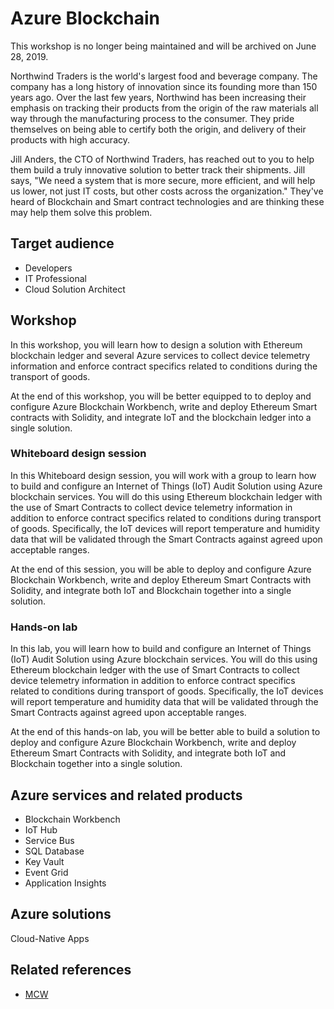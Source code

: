 # Azure Blockchain

This workshop is no longer being maintained and will be archived on June 28, 2019.

Northwind Traders is the world's largest food and beverage company. The company has a long history of innovation since its founding more than 150 years ago. Over the last few years, Northwind has been increasing their emphasis on tracking their products from the origin of the raw materials all way through the manufacturing process to the consumer. They pride themselves on being able to certify both the origin, and delivery of their products with high accuracy.

Jill Anders, the CTO of Northwind Traders, has reached out to you to help them build a truly innovative solution to better track their shipments. Jill says, "We need a system that is more secure, more efficient, and will help us lower, not just IT costs, but other costs across the organization." They've heard of Blockchain and Smart contract technologies and are thinking these may help them solve this problem.

## Target audience
-	Developers
-	IT Professional
-	Cloud Solution Architect

## Workshop
In this workshop, you will learn how to design a solution with Ethereum blockchain ledger and several Azure services to collect device telemetry information and enforce contract specifics related to conditions during the transport of goods.

At the end of this workshop, you will be better equipped to to deploy and configure Azure Blockchain Workbench, write and deploy Ethereum Smart contracts with Solidity, and integrate IoT and the blockchain ledger into a single solution.

### Whiteboard design session
In this Whiteboard design session, you will work with a group to learn how to build and configure an Internet of Things (IoT) Audit Solution using Azure blockchain services. You will do this using Ethereum blockchain ledger with the use of Smart Contracts to collect device telemetry information in addition to enforce contract specifics related to conditions during transport of goods. Specifically, the IoT devices will report temperature and humidity data that will be validated through the Smart Contracts against agreed upon acceptable ranges.

At the end of this session, you will be able to deploy and configure Azure Blockchain Workbench, write and deploy Ethereum Smart Contracts with Solidity, and integrate both IoT and Blockchain together into a single solution.

### Hands-on lab
In this lab, you will learn how to build and configure an Internet of Things (IoT) Audit Solution using Azure blockchain services. You will do this using Ethereum blockchain ledger with the use of Smart Contracts to collect device telemetry information in addition to enforce contract specifics related to conditions during transport of goods. Specifically, the IoT devices will report temperature and humidity data that will be validated through the Smart Contracts against agreed upon acceptable ranges.

At the end of this hands-on lab, you will be better able to build a solution to deploy and configure Azure Blockchain Workbench, write and deploy Ethereum Smart Contracts with Solidity, and integrate both IoT and Blockchain together into a single solution.

## Azure services and related products
- Blockchain Workbench
- IoT Hub
- Service Bus
- SQL Database
- Key Vault
- Event Grid
- Application Insights

## Azure solutions
Cloud-Native Apps

## Related references
- [MCW](https://github.com/Microsoft/MCW)
